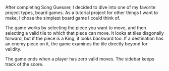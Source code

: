 After completing Song Guesser, I decided to dive into one of my favorite project types, board games. 
As a tutorial project for other things I want to make, I chose the simplest board game I could think of.

The game works by selecting the piece you want to move, and then selecting a valid tile to which that piece can move.
It looks at tiles diagonally forward, but if the piece is a King, it looks backward too.
If a destination has an enemy piece on it, the game examines the tile directly beyond for validity.

The game ends when a player has zero valid moves. The sidebar keeps track of the score.
